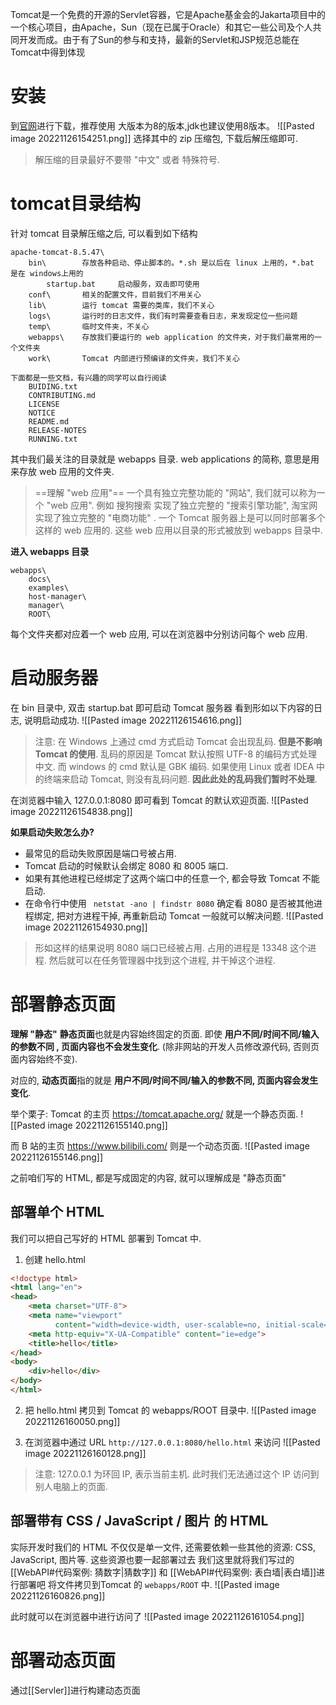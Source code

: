 Tomcat是一个免费的开源的Servlet容器，它是Apache基金会的Jakarta项目中的一个核心项目，由Apache，Sun（现在已属于Oracle）和其它一些公司及个人共同开发而成。由于有了Sun的参与和支持，最新的Servlet和JSP规范总能在Tomcat中得到体现

# 安装
到[官网](https://tomcat.apache.org/)进行下载，推荐使用 大版本为8的版本,jdk也建议使用8版本。
![[Pasted image 20221126154251.png]]
选择其中的 zip 压缩包, 下载后解压缩即可.
>解压缩的目录最好不要带 "中文" 或者  特殊符号.

# tomcat目录结构
针对 tomcat 目录解压缩之后, 可以看到如下结构
```
apache-tomcat-8.5.47\
    bin\        存放各种启动、停止脚本的。*.sh 是以后在 linux 上用的，*.bat 是在 windows上用的
        startup.bat     启动服务，双击即可使用 
    conf\       相关的配置文件，目前我们不用关心 
    lib\        运行 tomcat 需要的类库，我们不关心
    logs\       运行时的日志文件，我们有时需要查看日志，来发现定位一些问题 
    temp\       临时文件夹，不关心
    webapps\    存放我们要运行的 web application 的文件夹，对于我们最常用的一个文件夹 
    work\       Tomcat 内部进行预编译的文件夹，我们不关心

下面都是一些文档，有兴趣的同学可以自行阅读 
    BUIDING.txt
    CONTRIBUTING.md 
    LICENSE
    NOTICE
    README.md 
    RELEASE-NOTES 
    RUNNING.txt
```

其中我们最关注的目录就是 webapps 目录.  web applications 的简称, 意思是用来存放 web 应用的文件夹.
>==理解 "web 应用"==
>一个具有独立完整功能的 "网站", 我们就可以称为一个 "web 应用".
>例如  搜狗搜索  实现了独立完整的 "搜索引擎功能", 淘宝网  实现了独立完整的 "电商功能" . 
>一个 Tomcat 服务器上是可以同时部署多个这样的 web 应用的. 这些 web 应用以目录的形式被放到 webapps 目录中.

**进入 webapps 目录**
```
webapps\
    docs\
    examples\ 
    host-manager\ 
    manager\ 
    ROOT\
```
每个文件夹都对应着一个 web 应用, 可以在浏览器中分别访问每个 web 应用.

# 启动服务器
在 bin 目录中, 双击   startup.bat 即可启动 Tomcat 服务器 
看到形如以下内容的日志, 说明启动成功.
![[Pasted image 20221126154616.png]]
>注意: 在 Windows 上通过 cmd 方式启动 Tomcat 会出现乱码. **但是不影响 Tomcat 的使用**. 
>乱码的原因是 Tomcat 默认按照 UTF-8 的编码方式处理中文. 而 windows 的 cmd 默认是 GBK 编码.
>如果使用 Linux 或者 IDEA 中的终端来启动 Tomcat, 则没有乱码问题. **因此此处的乱码我们暂时不处理**.

在浏览器中输入   127.0.0.1:8080 即可看到 Tomcat 的默认欢迎页面.
![[Pasted image 20221126154838.png]]

**如果启动失败怎么办?**
- 最常见的启动失败原因是端口号被占用. 
- Tomcat 启动的时候默认会绑定 8080 和 8005 端口.
- 如果有其他进程已经绑定了这两个端口中的任意一个, 都会导致 Tomcat 不能启动.
- 在命令行中使用  ` netstat -ano | findstr 8080` 确定看 8080 是否被其他进程绑定, 把对方进程干掉, 再重新启动 Tomcat 一般就可以解决问题.
![[Pasted image 20221126154930.png]]
>形如这样的结果说明 8080 端口已经被占用. 占用的进程是 13348 这个进程. 
>然后就可以在任务管理器中找到这个进程, 并干掉这个进程.


# 部署静态页面
**理解 "静态"**
**静态页面**也就是内容始终固定的页面. 即使  **用户不同/时间不同/输入的参数不同 , 页面内容也不会发生变化**. (除非网站的开发人员修改源代码, 否则页面内容始终不变).

对应的, **动态页面**指的就是  **用户不同/时间不同/输入的参数不同, 页面内容会发生变化**.

举个栗子:
Tomcat 的主页   https://tomcat.apache.org/ 就是一个静态页面.
![[Pasted image 20221126155140.png]]

而 B 站的主页   https://www.bilibili.com/ 则是一个动态页面.
![[Pasted image 20221126155146.png]]

之前咱们写的 HTML, 都是写成固定的内容, 就可以理解成是 "静态页面"

## 部署单个 HTML
我们可以把自己写好的 HTML 部署到 Tomcat 中. 
1) 创建 hello.html
```html
<!doctype html> 
<html lang="en"> 
<head>
    <meta charset="UTF-8"> 
    <meta name="viewport"
          content="width=device-width, user-scalable=no, initial-scale=1.0, maximum-scale=1.0, minimum-scale=1.0">
    <meta http-equiv="X-UA-Compatible" content="ie=edge"> 
    <title>hello</title>
</head> 
<body>
    <div>hello</div> 
</body>
</html>
```

2) 把 hello.html 拷贝到 Tomcat 的 webapps/ROOT 目录中.
![[Pasted image 20221126160050.png]]

3) 在浏览器中通过 URL `http://127.0.0.1:8080/hello.html` 来访问
![[Pasted image 20221126160128.png]]

>注意: 127.0.0.1 为环回 IP, 表示当前主机. 此时我们无法通过这个 IP 访问到别人电脑上的页面.

## 部署带有 CSS / JavaScript / 图片  的 HTML
实际开发时我们的 HTML 不仅仅是单一文件, 还需要依赖一些其他的资源: CSS, JavaScript, 图片等. 
这些资源也要一起部署过去
我们这里就将我们写过的 [[WebAPI#代码案例: 猜数字|猜数字]] 和 [[WebAPI#代码案例: 表白墙|表白墙]]进行部署吧
将文件拷贝到Tomcat 的   `webapps/ROOT` 中.
![[Pasted image 20221126160826.png]]

此时就可以在浏览器中进行访问了
![[Pasted image 20221126161054.png]]


# 部署动态页面
通过[[Servler]]进行构建动态页面